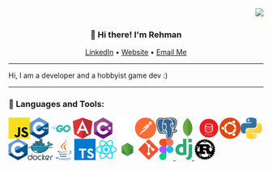 <div align="right">
  <img src="https://visitor-badge.laobi.icu/badge?page_id=certifiedrehman.certifiedrehman&style=flat-square">
</div>
<h3 align="center">👋 Hi there! I'm Rehman</h3>
<p align="center">
  <a href="http://linkedin.ahmadz.ai">LinkedIn</a> •
  <a href="https://ahmadz.ai">Website</a> •
  <a href="mailto:hi@ahmadz.ai">Email Me</a>
</p>

---

Hi, I am a developer and a hobbyist game dev :)

---

### 🔨 Languages and Tools:
<a href="https://developer.mozilla.org/en-US/docs/Web/JavaScript" target="_blank"> <img align="left" alt="JavaScript" height ="42px"  src="/icons/js.svg"> </a>
<a href="https://www.cplusplus.com/" target="_blank"><img align="left" alt="C++" height ="42px" src="/icons/c++.svg"></a>
<a href="https://golang.org/" target="_blank"><img align="left" alt="Golang" height ="42px" src="/icons/golang.svg"></a>
<a href="https://angular.io/" target="_blank"><img align="left" alt="Angular" height ="42px" src="/icons/angular.svg"></a>
<a href="https://docs.microsoft.com/en-us/dotnet/csharp/" target="_blank"><img align="left" alt="C#" height ="42px" src="/icons/c%23.svg"></a>
<a href="https://www.unrealengine.com" target="_blank"><img align="left" alt="Unreal Engine" height ="42px" src="/icons/unreal.svg"></a>
<a href="https://www.postman.com/" target="_blank"><img align="left" alt="Postman" height ="42px" src="/icons/postman.svg"></a>
<a href="https://www.postgresql.org/" target="_blank"><img align="left" alt="PostgreSQL" height ="42px" src="/icons/postgreSQL.svg"></a>
<a href="https://www.mongodb.com/" target="_blank"><img align="left" alt="MongoDB" height ="42px" src="/icons/mongodb.svg"></a>
<a href="https://www.oracle.com/ca-en/database/technologies/appdev/sql.html" target="_blank"><img align="left" alt="Oracle SQL" height ="42px" src="/icons/oracleSQL.png"></a>
<a href="https://ubuntu.com/" target="_blank"><img align="left" alt="Ubuntu/Linux" height ="42px" src="/icons/ubuntu.svg"></a>
<a href="https://www.python.org/" target="_blank"><img align="left" alt="Python" height ="42px" src="/icons/python.svg"></a>
<a href="https://en.cppreference.com/w/c/language" target="_blank"><img align="left" alt="C language" height ="42px" src="/icons/c.svg"></a>
<a href="https://www.docker.com/" target="_blank"><img align="left" alt="Docker" height ="42px" src="/icons/docker.svg"></a>
<a href="https://www.java.com" target="_blank"><img align="left" alt="Java" height ="42px" src="/icons/java.svg"></a>
<a href="https://www.typescriptlang.org/" target="_blank"><img align="left" alt="Typescirpt" height ="42px" src="/icons/ts.svg"></a>
<a href="https://reactjs.org/" target="_blank"> <img align="left" alt="React" height ="42px" src="/icons/react.svg"></a>
<a href="https://nodejs.org" target="_blank"><img align="left" alt="Node.js" height ="42px" src="/icons/node.svg"></a>
<a href="https://git-scm.com/" target="_blank"> <img src="/icons/git.svg" align="left" alt="git" height='42px'/> </a>
<a href="https://www.figma.com/" target="_blank"> <img src="/icons/figma.svg" alt="figma" height='42px'/> </a>
<a href="https://www.djangoproject.com/" target="_blank"> <img src="/icons/django.svg" alt="django" height='42px'/> </a>
<a href="https://www.rust-lang.org/" target="_blank"> <img src="/icons/rust.svg" alt="rust" height='42px'/> </a>

<br>
<!--
**certifiedrehman/certifiedrehman** is a ✨ _special_ ✨ repository because its `README.md` (this file) appears on your GitHub profile.

Here are some ideas to get you started:

- 🔭 I’m currently working on ...
- 🌱 I’m currently learning ...
- 👯 I’m looking to collaborate on ...
- 🤔 I’m looking for help with ...
- 💬 Ask me about ...
- 📫 How to reach me: ...
- 😄 Pronouns: ...
- ⚡ Fun fact: ...
-->
